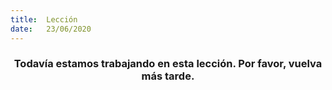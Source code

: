```yaml
---
title:  Lección
date:   23/06/2020
---
```


### <center>Todavía estamos trabajando en esta lección. Por favor, vuelva más tarde.</center>